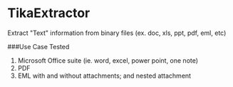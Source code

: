 # TikaExtractor
Extract "Text" information from binary files (ex. doc, xls, ppt, pdf, eml, etc)

###Use Case Tested
1. Microsoft Office suite (ie. word, excel, power point, one note)
2. PDF
3. EML with and without attachments; and nested attachment
